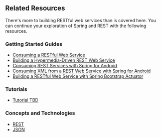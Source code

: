 ## Related Resources

There's more to building RESTful web services than is covered here. You can continue your exploration of Spring and REST with the following resources.

### Getting Started Guides

* [Consuming a RESTful Web Service][gs-consuming-rest]
* [Building a Hypermedia-Driven REST Web Service][gs-rest-hateoas]
* [Consuming REST Services with Spring for Android][gs-consuming-rest-android]
* [Consuming XML from a REST Web Service with Spring for Android][gs-consuming-rest-xml-android]
* [Building a RESTful Web Service with Spring Bootstrap Actuator][gs-actuator-service]

[gs-consuming-rest]: /guides/gs/consuming-rest/
[gs-consuming-rest-android]: /guides/gs/consuming-rest-android/
[gs-rest-hateoas]: /guides/gs/rest-hateoas/
[gs-consuming-rest-xml-android]: /guides/gs/consuming-rest-xml-android/
[gs-actuator-service]: /guides/gs/actuator-service/

### Tutorials

* [Tutorial TBD][tut-tbd]

[tut-tbd]: /guides/tutorials/tbd

### Concepts and Technologies

* [REST][u-rest]
* [JSON][u-json]

[u-rest]: /understanding/REST
[u-json]: /understanding/JSON
